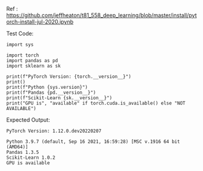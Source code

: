 Ref : https://github.com/jeffheaton/t81_558_deep_learning/blob/master/install/pytorch-install-jul-2020.ipynb

Test Code: 

```
import sys

import torch
import pandas as pd
import sklearn as sk

print(f"PyTorch Version: {torch.__version__}")
print()
print(f"Python {sys.version}")
print(f"Pandas {pd.__version__}")
print(f"Scikit-Learn {sk.__version__}")
print("GPU is", "available" if torch.cuda.is_available() else "NOT AVAILABLE")
```

Expected Output:

```
PyTorch Version: 1.12.0.dev20220207

Python 3.9.7 (default, Sep 16 2021, 16:59:28) [MSC v.1916 64 bit (AMD64)]
Pandas 1.3.5
Scikit-Learn 1.0.2
GPU is available
```

